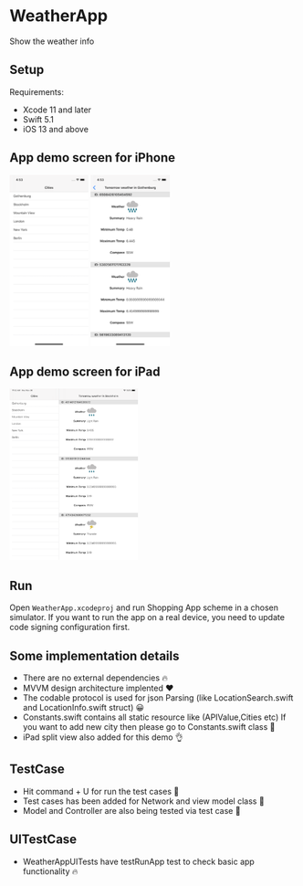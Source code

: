 # WeatherApp
Show the weather info 

## Setup
Requirements: 

- Xcode 11 and later
- Swift 5.1
- iOS 13 and above

## App demo screen for iPhone

<img src="Simulator Screen Shot - iPhone 11 - 2020-11-29 at 16.53.20.png" height="300"> <img src="Simulator Screen Shot - iPhone 11 - 2020-11-29 at 16.53.36.png" height="300">

## App demo screen for iPad
<img src="Simulator Screen Shot - iPad Air (3rd generation) - 2020-11-30 at 11.00.35.png" height="300">

## Run

Open `WeatherApp.xcodeproj` and run Shopping App scheme in a chosen simulator. If you want to run the app on a real device, you need to update code signing configuration first.


## Some implementation details
- There are no external dependencies 🔥
- MVVM design architecture implented ❤️
- The codable protocol is used for json Parsing (like LocationSearch.swift and LocationInfo.swift struct) 😀
- Constants.swift contains all static resource like (APIValue,Cities etc) If you want to add new city then please go to Constants.swift class 🙂
- iPad split view also added for this demo 👌

## TestCase
- Hit command + U for run the test cases 🚀
- Test cases has been added for Network and view model class 🚀
- Model and Controller are also being tested via test case 🚀


## UITestCase
- WeatherAppUITests have testRunApp test to check basic app functionality 🔥
